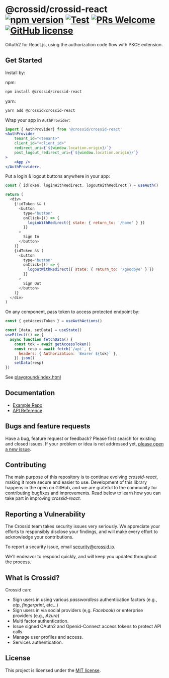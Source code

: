 # @crossid/crossid-react [![npm version](https://img.shields.io/npm/v/@crossid/crossid-react?style=flat)](https://www.npmjs.com/package/@crossid/crossid-react) [![Test](https://github.com/crossid/crossid-react/actions/workflows/test.yml/badge.svg)](https://github.com/crossid/crossid-react/actions/workflows/test.yml) [![PRs Welcome](https://img.shields.io/badge/PRs-welcome-brightgreen.svg)](https://reactjs.org/docs/how-to-contribute.html#your-first-pull-request) [![GitHub license](https://img.shields.io/badge/license-MIT-blue.svg)](https://github.com/crossid/crossid-react/blob/main/LICENSE)

OAuth2 for React.js, using the authorization code flow with PKCE extension.

## Get Started

Install by:

npm:

```sh
npm install @crossid/crossid-react
```

yarn:

```sh
yarn add @crossid/crossid-react
```

Wrap your app in `AuthProvider`:

```jsx
import { AuthProvider} from '@crossid/crossid-react'
<AuthProvider
    tenant_id="<tenant>"
    client_id="<client_id>"
    redirect_uri={`${window.location.origin}/`}
    post_logout_redirect_uri={`${window.location.origin}/`}
>
    <App />
</AuthProvider>,
```

Put a login & logout buttons anywhere in your app:

```js
const { idToken, loginWithRedirect, logoutWithRedirect } = useAuth()

return (
  <div>
    {!idToken && (
      <button
        type="button"
        onClick={() => {
          loginWithRedirect({ state: { return_to: '/home' } })
        }}
      >
        Sign In
      </button>
    )}
    {idToken && (
      <button
        type="button"
        onClick={() => {
          logoutWithRedirect({ state: { return_to: '/goodbye' } })
        }}
      >
        Sign Out
      </button>
    )}
  </div>
)
```

On any component, pass token to access protected endpoint by:

```js
const { getAccessToken } = useAuthActions()

const [data, setData] = useState()
useEffect(() => {
  async function fetchData() {
    const tok = await getAccessToken()
    const resp = await fetch(`/api`, {
      headers: { Authorization: `Bearer ${tok}` },
    }).json()
    setData(resp)
})
```

See [playground/index.html](./playground/index.html)

## Documentation

- [Example Repo](https://github.com/crossid/crossid-react-example)
- [API Reference](https://crossid.github.io/crossid-react/)

## Bugs and feature requests

Have a bug, feature request or feedback? Please first search for existing and closed issues. If your problem or idea is not addressed yet, [please open a new issue](https://github.com/crossid/crossid-react/issues/new).

## Contributing

The main purpose of this repository is to continue evolving _crossid-react_, making it more secure and easier to use. Development of this library happens in the open on GitHub, and we are grateful to the community for contributing bugfixes and improvements. Read below to learn how you can take part in improving _crossid-react_.

## Reporting a Vulnerability

The Crossid team takes security issues very seriously. We appreciate your efforts to responsibly disclose your findings, and will make every effort to acknowledge your contributions.

To report a security issue, email [security@crossid.io](mailto:security@crossid.io).

We'll endeavor to respond quickly, and will keep you updated throughout the process.

## What is Crossid?

Crossid can:

- Sign users in using various _passwordless_ authentication factors (e.g., _otp_, _fingerprint_, etc...)
- Sign users in via social providers (e,g. _Facebook_) or enterprise providers (e.g., _Azure_)
- Multi factor authentication.
- Issue signed OAuth2 and Openid-Connect access tokens to protect API calls.
- Manage user profiles and access.
- Services authentication.

## License

This project is licensed under the [MIT license](./LICENSE).
